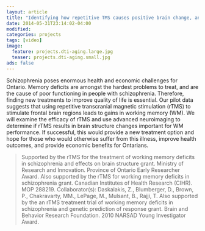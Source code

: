 ```yaml
---
layout: article
title: "Identifying how repetitive TMS causes positive brain change, and the genetic predictors of such change."
date: 2014-05-31T23:14:02-04:00
modified:
categories: projects
tags: [video]
image:
  feature: projects.dti-aging.large.jpg
  teaser: projects.dti-aging.small.jpg
ads: false
---
```

Schizophrenia poses enormous health and economic challenges for Ontario. Memory deficits are amongst the hardest problems to treat, and are the cause of poor functioning in people with schizophrenia. Therefore, finding new treatments to improve quality of life is essential. Our pilot data suggests that using repetitive transcranial magnetic stimulation (rTMS) to stimulate frontal brain regions leads to gains in working memory (WM). We will examine the efficacy of rTMS and use advanced neuroimaging to determine if rTMS results in brain structure changes important for WM performance. If successful, this would provide a new treatment option and hope for those who would otherwise suffer from this illness, improve health outcomes, and provide economic benefits for Ontarians.

> Supported by the rTMS for the treatment of working memory deficits in schizophrenia and effects on brain structure grant. Ministry of Research and Innovation. Province of Ontario Early Researcher Award.
> Also supported by the rTMS for working memory deficits in schizophrenia grant. Canadian Institutes of Health Research (CIHR). MOP 288219. Collaborator(s): Daskalakis, Z., Blumberger, D., Brown, P., Chakravarty, MM., LePage, M., Mulsant, B., Rajji, T.
> Also supported by the an rTMS treatment trial of working memory deficits in schizophrenia and genetic prediction of response grant. Brain and Behavior Research Foundation. 2010 NARSAD Young Investigator Award.
